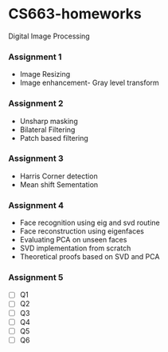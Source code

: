 # CS663-homeworks
Digital Image Processing

### Assignment 1 

- Image Resizing
- Image enhancement- Gray level transform 

### Assignment 2 

- Unsharp masking
- Bilateral Filtering
- Patch based filtering

### Assignment 3

- Harris Corner detection
- Mean shift Sementation 

### Assignment 4

- Face recognition using eig and svd routine
- Face reconstruction using eigenfaces
- Evaluating PCA on unseen faces
- SVD implementation from scratch
- Theoretical proofs based on SVD and PCA

### Assignment 5
- [ ] Q1
- [ ] Q2
- [ ] Q3
- [ ] Q4
- [ ] Q5
- [ ] Q6
